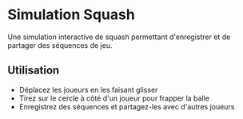 # Simulation Squash

Une simulation interactive de squash permettant d'enregistrer et de partager des séquences de jeu.

## Utilisation

- Déplacez les joueurs en les faisant glisser
- Tirez sur le cercle à côté d'un joueur pour frapper la balle
- Enregistrez des séquences et partagez-les avec d'autres joueurs 